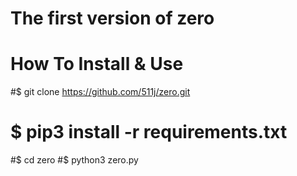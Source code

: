 # The first version of zero


# How To Install & Use
#$ git clone https://github.com/511j/zero.git
# $ pip3 install -r requirements.txt
#$ cd zero
#$ python3 zero.py
